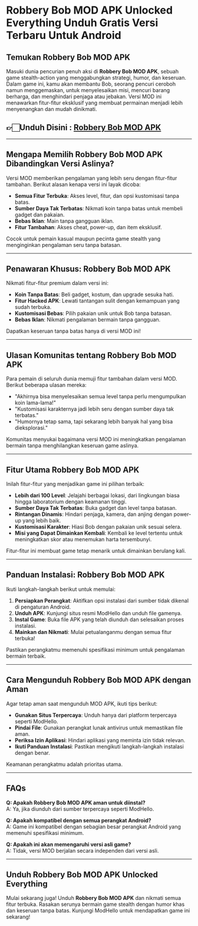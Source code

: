 # Robbery Bob MOD APK Unlocked Everything Unduh Gratis Versi Terbaru Untuk Android 

## Temukan **Robbery Bob MOD APK**

Masuki dunia pencurian penuh aksi di **Robbery Bob MOD APK**, sebuah game stealth-action yang menggabungkan strategi, humor, dan keseruan. Dalam game ini, kamu akan membantu Bob, seorang pencuri ceroboh namun menggemaskan, untuk menyelesaikan misi, mencuri barang berharga, dan menghindari penjaga atau jebakan. Versi MOD ini menawarkan fitur-fitur eksklusif yang membuat permainan menjadi lebih menyenangkan dan mudah dinikmati.


## 👉🏻Unduh Disini : [Robbery Bob MOD APK](https://modhello.com/robbery-bob/)
---

## Mengapa Memilih **Robbery Bob MOD APK** Dibandingkan Versi Aslinya?

Versi MOD memberikan pengalaman yang lebih seru dengan fitur-fitur tambahan. Berikut alasan kenapa versi ini layak dicoba:

- **Semua Fitur Terbuka**: Akses level, fitur, dan opsi kustomisasi tanpa batas.  
- **Sumber Daya Tak Terbatas**: Nikmati koin tanpa batas untuk membeli gadget dan pakaian.  
- **Bebas Iklan**: Main tanpa gangguan iklan.  
- **Fitur Tambahan**: Akses cheat, power-up, dan item eksklusif.  

Cocok untuk pemain kasual maupun pecinta game stealth yang menginginkan pengalaman seru tanpa batasan.

---

## Penawaran Khusus: **Robbery Bob MOD APK**

Nikmati fitur-fitur premium dalam versi ini:

- **Koin Tanpa Batas**: Beli gadget, kostum, dan upgrade sesuka hati.  
- **Fitur Hacked APK**: Lewati tantangan sulit dengan kemampuan yang sudah terbuka.  
- **Kustomisasi Bebas**: Pilih pakaian unik untuk Bob tanpa batasan.  
- **Bebas Iklan**: Nikmati pengalaman bermain tanpa gangguan.  

Dapatkan keseruan tanpa batas hanya di versi MOD ini!

---

## Ulasan Komunitas tentang **Robbery Bob MOD APK**

Para pemain di seluruh dunia memuji fitur tambahan dalam versi MOD. Berikut beberapa ulasan mereka:

- "Akhirnya bisa menyelesaikan semua level tanpa perlu mengumpulkan koin lama-lama!"  
- "Kustomisasi karakternya jadi lebih seru dengan sumber daya tak terbatas."  
- "Humornya tetap sama, tapi sekarang lebih banyak hal yang bisa dieksplorasi."  

Komunitas menyukai bagaimana versi MOD ini meningkatkan pengalaman bermain tanpa menghilangkan keseruan game aslinya.

---

## Fitur Utama **Robbery Bob MOD APK**

Inilah fitur-fitur yang menjadikan game ini pilihan terbaik:

- **Lebih dari 100 Level**: Jelajahi berbagai lokasi, dari lingkungan biasa hingga laboratorium dengan keamanan tinggi.  
- **Sumber Daya Tak Terbatas**: Buka gadget dan level tanpa batasan.  
- **Rintangan Dinamis**: Hindari penjaga, kamera, dan anjing dengan power-up yang lebih baik.  
- **Kustomisasi Karakter**: Hiasi Bob dengan pakaian unik sesuai selera.  
- **Misi yang Dapat Dimainkan Kembali**: Kembali ke level tertentu untuk meningkatkan skor atau menemukan harta tersembunyi.  

Fitur-fitur ini membuat game tetap menarik untuk dimainkan berulang kali.

---

## Panduan Instalasi: **Robbery Bob MOD APK**

Ikuti langkah-langkah berikut untuk memulai:

1. **Persiapkan Perangkat**: Aktifkan opsi instalasi dari sumber tidak dikenal di pengaturan Android.  
2. **Unduh APK**: Kunjungi situs resmi ModHello dan unduh file gamenya.  
3. **Instal Game**: Buka file APK yang telah diunduh dan selesaikan proses instalasi.  
4. **Mainkan dan Nikmati**: Mulai petualanganmu dengan semua fitur terbuka!  

Pastikan perangkatmu memenuhi spesifikasi minimum untuk pengalaman bermain terbaik.

---

## Cara Mengunduh **Robbery Bob MOD APK** dengan Aman

Agar tetap aman saat mengunduh MOD APK, ikuti tips berikut:

- **Gunakan Situs Terpercaya**: Unduh hanya dari platform terpercaya seperti ModHello.  
- **Pindai File**: Gunakan perangkat lunak antivirus untuk memastikan file aman.  
- **Periksa Izin Aplikasi**: Hindari aplikasi yang meminta izin tidak relevan.  
- **Ikuti Panduan Instalasi**: Pastikan mengikuti langkah-langkah instalasi dengan benar.  

Keamanan perangkatmu adalah prioritas utama.

---

## FAQs

**Q: Apakah Robbery Bob MOD APK aman untuk diinstal?**  
A: Ya, jika diunduh dari sumber terpercaya seperti ModHello.

**Q: Apakah kompatibel dengan semua perangkat Android?**  
A: Game ini kompatibel dengan sebagian besar perangkat Android yang memenuhi spesifikasi minimum.

**Q: Apakah ini akan memengaruhi versi asli game?**  
A: Tidak, versi MOD berjalan secara independen dari versi asli.

---

## Unduh **Robbery Bob MOD APK Unlocked Everything**

Mulai sekarang juga! Unduh **Robbery Bob MOD APK** dan nikmati semua fitur terbuka. Rasakan serunya bermain game stealth dengan humor khas dan keseruan tanpa batas. Kunjungi ModHello untuk mendapatkan game ini sekarang!
